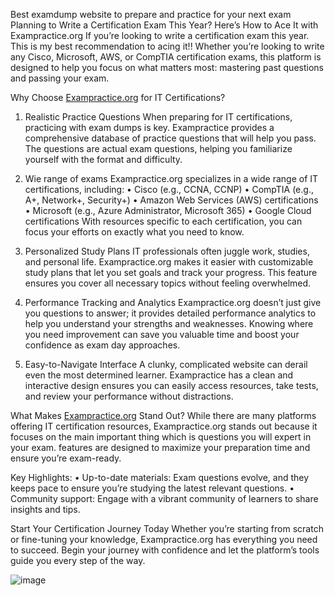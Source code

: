 Best examdump website to prepare and practice for your next exam
Planning to Write a Certification Exam This Year? Here’s How to Ace It with Exampractice.org
If you’re looking to write a certification exam this year. This is my best recommendation to acing it!! 
Whether you’re looking to write any Cisco, Microsoft, AWS, or CompTIA certification exams, this platform is designed to help you focus on what matters most: mastering past questions and passing your exam.

Why Choose [Exampractice.org](http://exampractice.org/) for IT Certifications?
1. Realistic Practice Questions
When preparing for IT certifications, practicing with exam dumps is key. Exampractice provides a comprehensive database of practice questions that will help you pass. The questions are actual exam questions, helping you familiarize yourself with the format and difficulty.

2. Wie range of exams 
Exampractice.org specializes in a wide range of IT certifications, including:
•	Cisco (e.g., CCNA, CCNP)
•	CompTIA (e.g., A+, Network+, Security+)
•	Amazon Web Services (AWS) certifications
•	Microsoft (e.g., Azure Administrator, Microsoft 365)
•	Google Cloud certifications
With resources specific to each certification, you can focus your efforts on exactly what you need to know.

3. Personalized Study Plans
IT professionals often juggle work, studies, and personal life. Exampractice.org makes it easier with customizable study plans that let you set goals and track your progress. This feature ensures you cover all necessary topics without feeling overwhelmed.

4. Performance Tracking and Analytics
Exampractice.org doesn’t just give you questions to answer; it provides detailed performance analytics to help you understand your strengths and weaknesses. Knowing where you need improvement can save you valuable time and boost your confidence as exam day approaches.

5. Easy-to-Navigate Interface
A clunky, complicated website can derail even the most determined learner. Exampractice has a clean and interactive design ensures you can easily access resources, take tests, and review your performance without distractions.

What Makes [Exampractice.org](http://exampractice.org/) Stand Out?
While there are many platforms offering IT certification resources, Exampractice.org stands out because it focuses on the main important thing which is questions you will expert in your exam. features are designed to maximize your preparation time and ensure you’re exam-ready.

Key Highlights:
•	Up-to-date materials: Exam questions evolve, and they keeps pace to ensure you’re studying the latest relevant questions.
•	Community support: Engage with a vibrant community of learners to share insights and tips.

Start Your Certification Journey Today
Whether you’re starting from scratch or fine-tuning your knowledge, Exampractice.org has everything you need to succeed. Begin your journey with confidence and let the platform’s tools guide you every step of the way.

![image](https://github.com/user-attachments/assets/849707fb-4b4d-4a02-816f-452e34c4484e)
